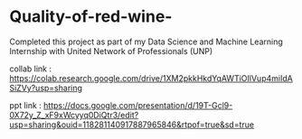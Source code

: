 # Quality-of-red-wine-


Completed this project as part of my Data Science and Machine Learning Internship with United Network of Professionals (UNP)








collab link : https://colab.research.google.com/drive/1XM2pkkHkdYqAWTiOIlVup4miIdASiZVy?usp=sharing



ppt link : https://docs.google.com/presentation/d/19T-Gcl9-0X72y_Z_xF9xWcyyq0DiQtr3/edit?usp=sharing&ouid=118281140917887965846&rtpof=true&sd=true
